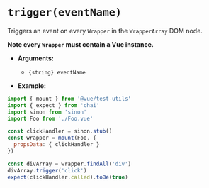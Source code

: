 # `trigger(eventName)`

Triggers an event on every `Wrapper` in the `WrapperArray` DOM node.

**Note every `Wrapper` must contain a Vue instance.**

- **Arguments:**
  - `{string} eventName`

- **Example:**

```js
import { mount } from '@vue/test-utils'
import { expect } from 'chai'
import sinon from 'sinon'
import Foo from './Foo.vue'

const clickHandler = sinon.stub()
const wrapper = mount(Foo, {
  propsData: { clickHandler }
})

const divArray = wrapper.findAll('div')
divArray.trigger('click')
expect(clickHandler.called).toBe(true)
```
